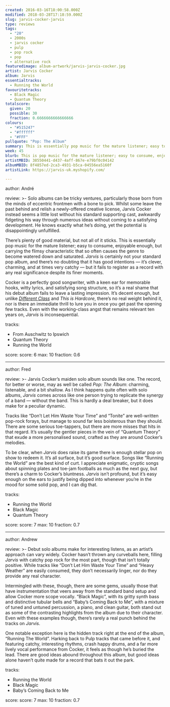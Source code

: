 ```yaml
---
created: 2016-03-16T18:00:58.000Z
modified: 2018-03-28T17:18:59.000Z
slug: jarvis-cocker-jarvis
type: reviews
tags:
  - "20"
  - 2000s
  - jarvis cocker
  - pulp
  - pop rock
  - pop
  - alternative rock
featuredimage: album-artwork/jarvis-jarvis-cocker.jpg
artist: Jarvis Cocker
album: Jarvis
essentialtracks:
  - Running the World
favouritetracks:
  - Black Magic
  - Quantum Theory
totalscore:
  given: 20
  possible: 30
  fraction: 0.6666666666666666
colours:
  - "#515247"
  - "#ffffff"
  - "#FFF"
pullquote: "Pop: The Album"
summary: This is essentially pop music for the mature listener; easy to consume, enjoyable enough, but carrying the flimsy characteristic that so often causes the genre to become watered down and saturated.
week: 45
blurb: This is pop music for the mature listener; easy to consume, enjoyable enough, but flimsy and a little watered down compared to Cocker's work with Pulp.
artistMBID: 38550441-d437-4aff-867e-e79bf0c04142
albumMBID: 8f4857ed-2ca3-4931-b5ca-04556ea5160f
artistLink: https://jarvis-uk.myshopify.com/

---
```


author: André

review: >-
  Solo albums can be tricky ventures, particularly those born from the minds of eccentric frontmen with a bone to pick. Whilst some leave the past behind and relish a newly-offered creative license, Jarvis Cocker instead seems a little lost without his standard supporting cast, awkwardly fidgeting his way through numerous ideas without coming to a satisfying development. He knows exactly what he’s doing, yet the potential is disappointingly unfulfilled. 
  
  There’s plenty of good material, but not all of it sticks. This is essentially pop music for the mature listener; easy to consume, enjoyable enough, but carrying the flimsy characteristic that so often causes the genre to become watered down and saturated. *Jarvis* is certainly not your standard pop album, and there’s no doubting that it has good intentions — it’s clever, charming, and at times very catchy — but it fails to register as a record with any real significance despite its finer moments. 
  
  Cocker is a perfectly good songwriter, with a keen ear for memorable hooks, witty lyrics, and satisfying song structure, so it’s a real shame that his debut album fails to leave a lasting impression. It’s decent enough, but unlike [*Different Class*](/reviews/pulp-different-class/) and *This is Hardcore*, there’s no real weight behind it, nor is there an immediate thrill to lure you in once you get past the opening few tracks. Even with the working-class angst that remains relevant ten years on, *Jarvis* is inconsequential.

tracks:
  - From Auschwitz to Ipswich
  - ­Quantum Theory
  - ­Running the World

score:
  score: 6
  max: 10
  fraction: 0.6

---
author: Fred

review: >-
  Jarvis Cocker’s maiden solo album sounds like one. The record, for better or worse, may as well be called *Pop: The Album*: charming, listenable, and a bit shallow. As I think happens quite often with solo albums, *Jarvis* comes across like one person trying to replicate the synergy of a band — without the band. This is hardly a deal breaker, but it does make for a peculiar dynamic. 
  
  Tracks like “Don’t Let Him Waste Your Time” and “Tonite” are well-written pop-rock forays, but manage to sound far less boisterous than they should. There are some serious toe-tappers, but there are more misses that hits in that regard. It’s usually the gentler pieces in the vein of “Quantum Theory” that exude a more personalised sound, crafted as they are around Cocker’s melodies. 
  
  To be clear, when *Jarvis* does raise its game there is enough stellar pop on show to redeem it. It’s all surface, but it’s good surface. Songs like “Running the World” are the best kind of curt. I appreciate enigmatic, cryptic songs about spinning plates and toe-jam footballs as much as the next guy, but there’s a charm to Cocker’s bluntness. *Jarvis* isn’t profound, but it’s easy enough on the ears to justify being dipped into whenever you’re in the mood for some solid pop, and I can dig that.

tracks:
  - Running the World
  - ­Black Magic
  - ­Quantum Theory

score:
  score: 7
  max: 10
  fraction: 0.7

---
author: Andrew

review: >-
  Debut solo albums make for interesting listens, as an artist’s approach can vary widely. Cocker hasn’t thrown any curveballs here, filling *Jarvis* with catchy pop rock for the most part, though that isn’t totally positive. While tracks like “Don’t Let Him Waste Your Time” and “Heavy Weather” are easily consumed, they don’t necessarily linger, nor do they provide any real character. 
  
  Intermingled with these, though, there are some gems, usually those that have instrumentation that veers away from the standard band setup and allow Cocker more scope vocally. “Black Magic”, with its gritty synth bass and distinctive tubular bells and “Baby’s Coming Back to Me”, with a mixture of tuned and untuned percussion, a piano, and clean guitar, both stand out as some of the contrasting highlights from the album due to their character. Even with these examples though, there’s rarely a real punch behind the tracks on *Jarvis*. 
  
  One notable exception here is the hidden track right at the end of the album, “Running The World”. Harking back to Pulp tracks that came before it, and featuring catchy, interesting rhythms, crash happy drums, and a far more lively vocal performance from Cocker, it feels as though he’s buried the lead. There are good ideas abound throughout this album, but good ideas alone haven’t quite made for a record that bats it out the park.

tracks:
  - Running the World
  - ­Black Magic
  - ­Baby’s Coming Back to Me

score:
  score: 7
  max: 10
  fraction: 0.7
